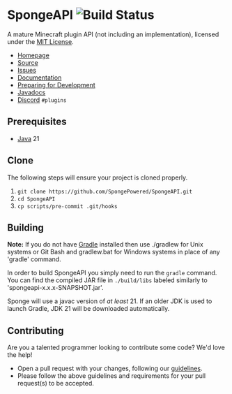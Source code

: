 SpongeAPI ![Build Status](https://github.com/SpongePowered/SpongeAPI/actions/workflows/ci.yaml/badge.svg?branch=api-10)
=============
A mature Minecraft plugin API (not including an implementation), licensed under the [MIT License]. 

* [Homepage]
* [Source]
* [Issues]
* [Documentation]
* [Preparing for Development]
* [Javadocs]
* [Discord] `#plugins`

## Prerequisites
* [Java] 21

## Clone
The following steps will ensure your project is cloned properly.  
1. `git clone https://github.com/SpongePowered/SpongeAPI.git`  
2. `cd SpongeAPI`  
3. `cp scripts/pre-commit .git/hooks`

## Building
__Note:__ If you do not have [Gradle] installed then use ./gradlew for Unix systems or Git Bash and gradlew.bat for Windows systems in place of any 'gradle' command.

In order to build SpongeAPI you simply need to run the `gradle` command. You can find the compiled JAR file in `./build/libs` labeled similarly to 'spongeapi-x.x.x-SNAPSHOT.jar'.

Sponge will use a javac version of *at least* 21. If an older JDK is used to launch Gradle, JDK 21 will be downloaded automatically.

## Contributing
Are you a talented programmer looking to contribute some code? We'd love the help!
* Open a pull request with your changes, following our [guidelines](CONTRIBUTING.md).
* Please follow the above guidelines and requirements for your pull request(s) to be accepted.

[Eclipse]: https://www.eclipse.org/
[Gradle]: https://www.gradle.org/
[Homepage]: https://spongepowered.org/
[IntelliJ]: https://www.jetbrains.com/idea/
[Issues]: https://github.com/SpongePowered/SpongeAPI/issues
[Documentation]: https://docs.spongepowered.org/
[Java]: https://adoptium.net/temurin/releases/
[Source]: https://github.com/SpongePowered/SpongeAPI/
[MIT License]: https://www.tldrlegal.com/license/mit-license
[Discord]: https://discord.gg/sponge
[Preparing for Development]: https://docs.spongepowered.org/stable/en/preparing/
[Javadocs]: https://jd.spongepowered.org
